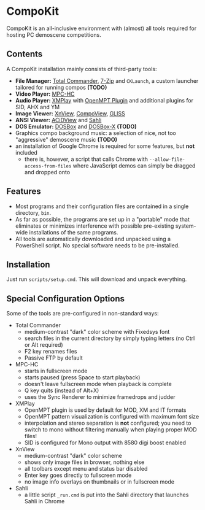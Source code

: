 # CompoKit

CompoKit is an all-inclusive environment with (almost) all tools required for hosting PC demoscene competitions.

## Contents

A CompoKit installation mainly consists of third-party tools:

- **File Manager:** [Total Commander](https://www.ghisler.com/index.htm), [7-Zip](https://www.7-zip.org/) and `CKLaunch`, a custom launcher tailored for running compos **(TODO)**
- **Video Player:** [MPC-HC](https://mpc-hc.org/)
- **Audio Player:** [XMPlay](https://www.un4seen.com/xmplay.html) with [OpenMPT Plugin](https://lib.openmpt.org/libopenmpt/) and additional plugins for SID, AHX and YM
- **Image Viewer:** [XnView](https://www.xnview.com/en/), [CompoView](https://www.pouet.net/prod.php?which=56934), [GLISS](http://svn.emphy.de/scripts/trunk/gliss.cpp)
- **ANSI Viewer:** [ACiDView](https://sourceforge.net/projects/acidview6-win32/) and [Sahli](https://github.com/m0qui/Sahli)
- **DOS Emulator:** [DOSBox](https://www.dosbox.com/) and [DOSBox-X](https://dosbox-x.com/) **(TODO)**
- Graphics compo background music: a selection of nice, not too "aggressive" demoscene music **(TODO)**
- an installation of Google Chrome is required for some features, but **not** included
  - there is, however, a script that calls Chrome with `--allow-file-access-from-files` where JavaScript demos can simply be dragged and dropped onto

## Features

- Most programs and their configuration files are contained in a single directory, `bin`.
- As far as possible, the programs are set up in a "portable" mode that eliminates or minimizes interference with possible pre-existing system-wide installations of the same programs.
- All tools are automatically downloaded and unpacked using a PowerShell script. No special software needs to be pre-installed.

## Installation

Just run `scripts/setup.cmd`. This will download and unpack everything.

## Special Configuration Options

Some of the tools are pre-configured in non-standard ways:

- Total Commander
  - medium-contrast "dark" color scheme with Fixedsys font
  - search files in the current directory by simply typing letters (no Ctrl or Alt required)
  - F2 key renames files
  - Passive FTP by default
- MPC-HC
  - starts in fullscreen mode
  - starts paused (press Space to start playback)
  - doesn't leave fullscreen mode when playback is complete
  - Q key quits (instead of Alt+X)
  - uses the Sync Renderer to minimize framedrops and judder
- XMPlay
  - OpenMPT plugin is used by default for MOD, XM and IT formats
  - OpenMPT pattern visualization is configured with maximum font size
  - interpolation and stereo separation is **not** configured; you need to switch to mono without filtering manually when playing proper MOD files!
  - SID is configured for Mono output with 8580 digi boost enabled
- XnView
  - medium-contrast "dark" color scheme
  - shows only image files in browser, nothing else
  - all toolbars except menu and status bar disabled
  - Enter key goes directly to fullscreen mode
  - no image info overlays on thumbnails or in fullscreen mode
- Sahli
  - a little script `_run.cmd` is put into the Sahli directory that launches Sahli in Chrome
